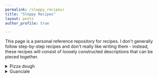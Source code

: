 ```yaml
---
permalink: /sloppy_recipes/
title: "Sloppy Recipes"
layout: posts
author_profile: true

---
```


This page is a personal reference repository for recipes. I don't generally follow step-by-step recipes and don't really like writing them - instead, these recipes will consist of loosely constructed descriptions that can be pieced together. 

<details markdown="1">
<summary>Pizza dough</summary>
This is an evolving recipe for pizza dough that I use on a weekly basis. Make sure you purchase good 00 flour, I try to buy from local flour mills in bulk. I use the handy app `PizzApp` to calculate measurements based on the number of people attending.


### Ingredients
(for 1 dough ball at 65% hydration)

Poolish:
- 44g flour
- 44g water
- 0.008g ID yeast (fresh is okay but have not noticed a significant difference and is perishable)

Bulk ferment:
- 146g flour
- 80g water
- 0.74g ID yeast
- 5.7g salt (high-Q fine sea salt)
- 50/50 mix of flour/fine semolina for dusting


### General method
t-2 days make poolish by mixing flour, water and yeast, no kneading needed. Cover with cling film and let sit at RT until ready to make bulk dough. 48h is ideal.

\~7h before serving pizza, add fermented poolish to the bulk ferment's flour, water and ID yeast and mix until combined; let sit for \~30 min (this is called "autolyse", results in a softer end-product). Knead (best to use a machine) until enough gluten has developed (google windowpane technique), then add all salt and knead until fully absorbed. When finished kneading, weigh the complete mass of dough and divide by the number of intended dough balls (n=1 in this recipe of course). Divide into balls (dough scraper is useful here), roll up into tight balls (see youtube) and place in fermentation box lightly dusted with semolina mixture. Let ferment for 6-7 hours. 


Pizza making itself is best learned off youtube videos, but a pizza stone/steel is the bare minimum equipment for getting reasonable pizzas.
</details>


<details markdown="1">
<summary>Guanciale</summary>
We make guanciale at home to use as a more flavourful alternative to bacon. It comes in handy for carbonara as well. It helps to get the highest quality pork available, jowl is pretty cheap still. When handling the pork, use rubber gloves to minimise chances of mold growth during ageing.


### Ingredients
- Pork jowl with rind removed
- 3% w/w good quality sea salt (weight vs weight of jowl)
- 0.25% pink curing salt (mostly for colour)
- glass of white wine
- 5% spice mixture (black pepper, rosemary, fennel seeds, juniper, can be anything); toasted and ground finely

- vacuum bags and vacuum sealer
- dry ageing bag such as umai or other brand, they're all the same type of cellulose membrane

### General method
Add jowl and salt mixture to vacuum bag, mix well and set into vacuum with a vacuum sealer; if the jowl is too large you may have to divide across multiple bags. Place in fridge for 10 days, turning over the packet(s) each day and moving the liquid around a little.
On day 10, remove jowl from bag and lightly rinse with water. Dry off, then rinse with white wine. Cover with spice mixture, place in ageing bags and pull vacuum. Place on rack (for better air circulation) in fridge for 6-8 weeks. You can do 10-12 weeks as well but at that point the tertiary flavours overpower the pork flavour. After ageing, slice into thick slabs and freeze the whole batch of guanciale to maximise longevity. When using, thaw some of the guanciale (thaws quickly because of low water content) and render slowly on a low flame.

</details>